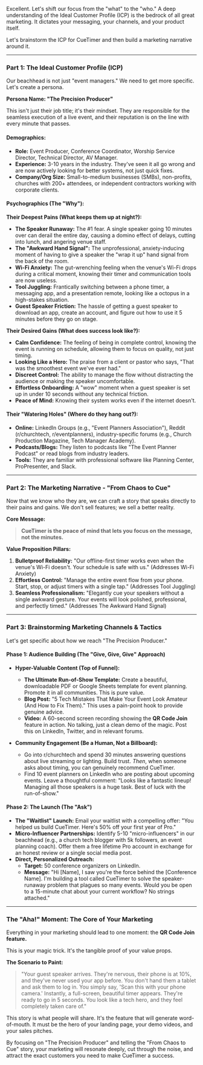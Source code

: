 Excellent. Let's shift our focus from the "what" to the "who." A deep
understanding of the Ideal Customer Profile (ICP) is the bedrock of all great
marketing. It dictates your messaging, your channels, and your product itself.

Let's brainstorm the ICP for CueTimer and then build a marketing narrative
around it.

---

### Part 1: The Ideal Customer Profile (ICP)

Our beachhead is not just "event managers." We need to get more specific. Let's
create a persona.

**Persona Name: "The Precision Producer"**

This isn't just their job title; it's their mindset. They are responsible for
the seamless execution of a live event, and their reputation is on the line with
every minute that passes.

#### **Demographics:**

- **Role:** Event Producer, Conference Coordinator, Worship Service Director,
  Technical Director, AV Manager.
- **Experience:** 3-10 years in the industry. They've seen it all go wrong and
  are now actively looking for better systems, not just quick fixes.
- **Company/Org Size:** Small-to-medium businesses (SMBs), non-profits, churches
  with 200+ attendees, or independent contractors working with corporate
  clients.

#### **Psychographics (The "Why"):**

**Their Deepest Pains (What keeps them up at night?):**

- **The Speaker Runaway:** The #1 fear. A single speaker going 10 minutes over
  can derail the entire day, causing a domino effect of delays, cutting into
  lunch, and angering venue staff.
- **The "Awkward Hand Signal":** The unprofessional, anxiety-inducing moment of
  having to give a speaker the "wrap it up" hand signal from the back of the
  room.
- **Wi-Fi Anxiety:** The gut-wrenching feeling when the venue's Wi-Fi drops
  during a critical moment, knowing their timer and communication tools are now
  useless.
- **Tool Juggling:** Frantically switching between a phone timer, a messaging
  app, and a presentation remote, looking like a octopus in a high-stakes
  situation.
- **Guest Speaker Friction:** The hassle of getting a guest speaker to download
  an app, create an account, and figure out how to use it 5 minutes before they
  go on stage.

**Their Desired Gains (What does success look like?):**

- **Calm Confidence:** The feeling of being in complete control, knowing the
  event is running on schedule, allowing them to focus on quality, not just
  timing.
- **Looking Like a Hero:** The praise from a client or pastor who says, "That
  was the smoothest event we've ever had."
- **Discreet Control:** The ability to manage the flow without distracting the
  audience or making the speaker uncomfortable.
- **Effortless Onboarding:** A "wow" moment when a guest speaker is set up in
  under 10 seconds without any technical friction.
- **Peace of Mind:** Knowing their system works even if the internet doesn't.

#### **Their "Watering Holes" (Where do they hang out?):**

- **Online:** LinkedIn Groups (e.g., "Event Planners Association"), Reddit
  (r/churchtech, r/eventplanners), industry-specific forums (e.g., Church
  Production Magazine, Tech Manager Academy).
- **Podcasts/Blogs:** They listen to podcasts like "The Event Planner Podcast"
  or read blogs from industry leaders.
- **Tools:** They are familiar with professional software like Planning Center,
  ProPresenter, and Slack.

---

### Part 2: The Marketing Narrative - "From Chaos to Cue"

Now that we know who they are, we can craft a story that speaks directly to
their pains and gains. We don't sell features; we sell a better reality.

**Core Message:**

> **CueTimer is the peace of mind that lets you focus on the message, not the
> minutes.**

**Value Proposition Pillars:**

1.  **Bulletproof Reliability:** "Our offline-first timer works even when the
    venue's Wi-Fi doesn't. Your schedule is safe with us." (Addresses Wi-Fi
    Anxiety)
2.  **Effortless Control:** "Manage the entire event flow from your phone.
    Start, stop, or adjust timers with a single tap." (Addresses Tool Juggling)
3.  **Seamless Professionalism:** "Elegantly cue your speakers without a single
    awkward gesture. Your events will look polished, professional, and perfectly
    timed." (Addresses The Awkward Hand Signal)

---

### Part 3: Brainstorming Marketing Channels & Tactics

Let's get specific about how we reach "The Precision Producer."

#### **Phase 1: Audience Building (The "Give, Give, Give" Approach)**

- **Hyper-Valuable Content (Top of Funnel):**
  - **The Ultimate Run-of-Show Template:** Create a beautiful, downloadable PDF
    or Google Sheets template for event planning. Promote it in all communities.
    This is pure value.
  - **Blog Post:** "5 Tech Mistakes That Make Your Event Look Amateur (And How
    to Fix Them)." This uses a pain-point hook to provide genuine advice.
  - **Video:** A 60-second screen recording showing the **QR Code Join** feature
    in action. No talking, just a clean demo of the magic. Post this on
    LinkedIn, Twitter, and in relevant forums.

- **Community Engagement (Be a Human, Not a Billboard):**
  - Go into r/churchtech and spend 30 minutes answering questions about live
    streaming or lighting. Build trust. _Then_, when someone asks about timing,
    you can genuinely recommend CueTimer.
  - Find 10 event planners on LinkedIn who are posting about upcoming events.
    Leave a thoughtful comment: "Looks like a fantastic lineup! Managing all
    those speakers is a huge task. Best of luck with the run-of-show."

#### **Phase 2: The Launch (The "Ask")**

- **The "Waitlist" Launch:** Email your waitlist with a compelling offer: "You
  helped us build CueTimer. Here's 50% off your first year of Pro."
- **Micro-Influencer Partnerships:** Identify 5-10 "micro-influencers" in our
  beachhead (e.g., a church tech blogger with 5k followers, an event planning
  coach). Offer them a free lifetime Pro account in exchange for an honest
  review or a single social media post.
- **Direct, Personalized Outreach:**
  - **Target:** 50 conference organizers on LinkedIn.
  - **Message:** "Hi [Name], I saw you're the force behind the [Conference
    Name]. I'm building a tool called CueTimer to solve the speaker-runaway
    problem that plagues so many events. Would you be open to a 15-minute chat
    about your current workflow? No strings attached."

---

### The "Aha!" Moment: The Core of Your Marketing

Everything in your marketing should lead to one moment: the **QR Code Join
feature.**

This is your magic trick. It's the tangible proof of your value props.

**The Scenario to Paint:**

> "Your guest speaker arrives. They're nervous, their phone is at 10%, and
> they've never used your app before. You don't hand them a tablet and ask them
> to log in. You simply say, 'Scan this with your phone camera.' Instantly, a
> full-screen, beautiful timer appears. They're ready to go in 5 seconds. You
> look like a tech hero, and they feel completely taken care of."

This story is what people will share. It's the feature that will generate
word-of-mouth. It must be the hero of your landing page, your demo videos, and
your sales pitches.

By focusing on "The Precision Producer" and telling the "From Chaos to Cue"
story, your marketing will resonate deeply, cut through the noise, and attract
the exact customers you need to make CueTimer a success.
